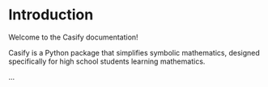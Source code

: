# Introduction

Welcome to the Casify documentation!

Casify is a Python package that simplifies symbolic mathematics, designed specifically for high school students learning mathematics.

...
